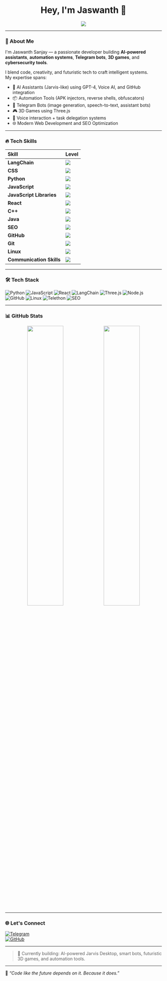 <h1 align="center">Hey, I'm Jaswanth 👋</h1>
<p align="center">
  <img src="https://readme-typing-svg.demolab.com/?lines=AI+Engineer;Automation+Wizard;Game+Developer;Cybersecurity+Explorer;Web+Developer&center=true&width=500&height=30&color=00F7FF&size=22">
</p>

---

### 🚀 About Me
I'm Jaswanth Sanjay — a passionate developer building **AI-powered assistants**, **automation systems**, **Telegram bots**, **3D games**, and **cybersecurity tools**.

I blend code, creativity, and futuristic tech to craft intelligent systems.  
My expertise spans:
- 🤖 AI Assistants (Jarvis-like) using GPT-4, Voice AI, and GitHub integration
- 📦 Automation Tools (APK injectors, reverse shells, obfuscators)
- 📸 Telegram Bots (image generation, speech-to-text, assistant bots)
- 🎮 3D Games using Three.js
- 🧠 Voice interaction + task delegation systems
- 🌐 Modern Web Development and SEO Optimization

---

### 🔥 Tech Skills

| Skill | Level |
|:---|:---|
| **LangChain** | <img src="https://progress-bar.dev/87/?title=87%25" /> |
| **CSS** | <img src="https://progress-bar.dev/84/?title=84%25" /> |
| **Python** | <img src="https://progress-bar.dev/70/?title=70%25" /> |
| **JavaScript** | <img src="https://progress-bar.dev/56/?title=56%25" /> |
| **JavaScript Libraries** | <img src="https://progress-bar.dev/73/?title=73%25" /> |
| **React** | <img src="https://progress-bar.dev/50/?title=50%25" /> |
| **C++** | <img src="https://progress-bar.dev/56/?title=56%25" /> |
| **Java** | <img src="https://progress-bar.dev/40/?title=40%25" /> |
| **SEO** | <img src="https://progress-bar.dev/40/?title=40%25" /> |
| **GitHub** | <img src="https://progress-bar.dev/56/?title=56%25" /> |
| **Git** | <img src="https://progress-bar.dev/24/?title=24%25" /> |
| **Linux** | <img src="https://progress-bar.dev/24/?title=24%25" /> |
| **Communication Skills** | <img src="https://progress-bar.dev/60/?title=60%25" /> |

---

### 🛠️ Tech Stack
![Python](https://img.shields.io/badge/-Python-333?style=flat&logo=python)
![JavaScript](https://img.shields.io/badge/-JavaScript-333?style=flat&logo=javascript)
![React](https://img.shields.io/badge/-React-333?style=flat&logo=react)
![LangChain](https://img.shields.io/badge/-LangChain-333?style=flat&logo=langchain)
![Three.js](https://img.shields.io/badge/-Three.js-333?style=flat&logo=three.js)
![Node.js](https://img.shields.io/badge/-Node.js-333?style=flat&logo=node.js)
![GitHub](https://img.shields.io/badge/-GitHub-333?style=flat&logo=github)
![Linux](https://img.shields.io/badge/-Linux-333?style=flat&logo=linux)
![Telethon](https://img.shields.io/badge/-Telethon-333?style=flat&logo=telegram)
![SEO](https://img.shields.io/badge/-SEO-333?style=flat&logo=google)

---

### 📊 GitHub Stats
<p align="center">
  <img src="https://github-readme-stats.vercel.app/api?username=jaswanthsanjay88&show_icons=true&theme=tokyonight" width="48%">
  <img src="https://github-readme-streak-stats.herokuapp.com/?user=jaswanthsanjay88&theme=tokyonight" width="48%">
</p>

---

### 🌐 Let's Connect
[![Telegram](https://img.shields.io/badge/-Telegram-0088CC?style=flat&logo=telegram&logoColor=white)](https://t.me/suntzu_png)  
[![GitHub](https://img.shields.io/badge/-GitHub-181717?style=flat&logo=github)](https://github.com/jaswanthsanjay88)

---

> 🚀 Currently building: AI-powered Jarvis Desktop, smart bots, futuristic 3D games, and automation tools.

---

🧠 *“Code like the future depends on it. Because it does.”*
